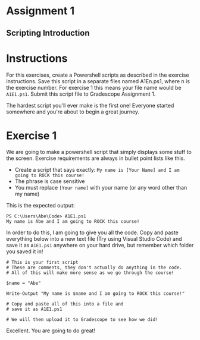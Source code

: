 # Assignment 1
## Scripting Introduction

# Instructions

For this exercises, create a Powershell scripts as described in the exercise instructions. Save this script in a separate files named A1En.ps1, where n is the exercise number. For exercise 1 this means your file name would be `A1E1.ps1`. Submit this script file to Gradescope Assignment 1.

The hardest script you'll ever make is the first one!  Everyone started somewhere and you're about to begin a great journey. 


# Exercise 1

We are going to make a powershell script that simply displays some stuff to the screen. Exercise requirements are always in bullet point lists like this. 

 - Create a script that says exactly: `My name is [Your Name] and I am going to ROCK this course!`
 - The phrase is case sensitive
 - You must replace `[Your name]` with your name (or any word other than my name)

This is the expected output:
```
PS C:\Users\Abe\Code> A1E1.ps1
My name is Abe and I am going to ROCK this course!
```

In order to do this, I am going to give you all the code.  Copy and paste everything below into a new text file (Try using Visual Studio Code) and save it as `A1E1.ps1` anywhere on your hard drive, but remember which folder you saved it in! 

```
# This is your first script
# These are comments, they don't actually do anything in the code.  
# All of this will make more sense as we go through the course!

$name = "Abe"

Write-Output "My name is $name and I am going to ROCK this course!"

# Copy and paste all of this into a file and 
# save it as A1E1.ps1

# We will then upload it to Gradescope to see how we did!
```

Excellent.  You are going to do great! 